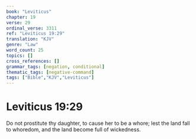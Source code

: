 ```yaml
---
book: "Leviticus"
chapter: 19
verse: 29
ordinal_verse: 3311
ref: "Leviticus 19:29"
translation: "KJV"
genre: "Law"
word_count: 25
topics: []
cross_references: []
grammar_tags: [negation, conditional]
thematic_tags: [negative-command]
tags: ["Bible","KJV","Leviticus"]
---
```


# Leviticus 19:29

Do not prostitute thy daughter, to cause her to be a whore; lest the land fall to whoredom, and the land become full of wickedness.
